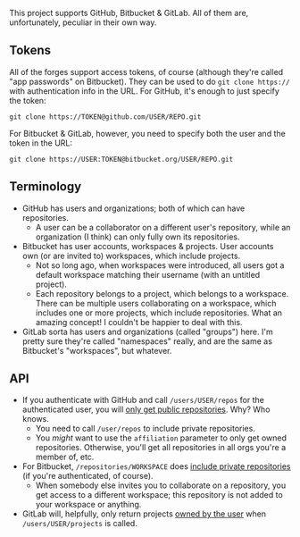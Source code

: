 This project supports GitHub, Bitbucket & GitLab.  All of them are,
unfortunately, peculiar in their own way.

Tokens
------

All of the forges support access tokens, of course (although they're called
"app passwords" on Bitbucket).  They can be used to do `git clone https://`
with authentication info in the URL.  For GitHub, it's enough to just specify
the token:

    git clone https://TOKEN@github.com/USER/REPO.git

For Bitbucket & GitLab, however, you need to specify both the user and the
token in the URL:

    git clone https://USER:TOKEN@bitbucket.org/USER/REPO.git

Terminology
-----------

* GitHub has users and organizations; both of which can have repositories.
    * A user can be a collaborator on a different user's repository, while an
organization (I think) can only fully own its repositories.
* Bitbucket has user accounts, workspaces & projects.  User accounts own (or
are invited to) workspaces, which include projects.
    * Not so long ago, when workspaces were introduced, all users got a default
workspace matching their username (with an untitled project).
    * Each repository belongs to a project, which belongs to a workspace.
There can be multiple users collaborating on a workspace, which includes one or
more projects, which include repositories.  What an amazing concept!  I
couldn't be happier to deal with this.
* GitLab sorta has users and organizations (called "groups") here.  I'm pretty
sure they're called "namespaces" really, and are the same as Bitbucket's
"workspaces", but whatever.

API
---

* If you authenticate with GitHub and call `/users/USER/repos` for the
authenticated user, you will [only get public repositories].  Why?  Who knows.
    * You need to call `/user/repos` to include private repositories.
    * You _might_ want to use the `affiliation` parameter to only get owned
repositories.  Otherwise, you'll get all repositories in all orgs you're a
member of, etc.
* For Bitbucket, `/repositories/WORKSPACE` does [include private repositories]
(if you're authenticated, of course).
    * When somebody else invites you to collaborate on a repository, you get
access to a different workspace; this repository is not added to your workspace
or anything.
* GitLab will, helpfully, only return projects [owned by the user] when
`/users/USER/projects` is called.

[only get public repositories]: https://docs.github.com/en/rest/repos/repos?apiVersion=2022-11-28#list-repositories-for-a-user
[call /user/repos]: https://docs.github.com/en/rest/repos/repos?apiVersion=2022-11-28#list-repositories-for-the-authenticated-user
[include private repositories]: https://developer.atlassian.com/cloud/bitbucket/rest/api-group-repositories/#api-repositories-workspace-get
[owned by the user]: https://docs.gitlab.com/ee/api/projects.html#list-user-projects
